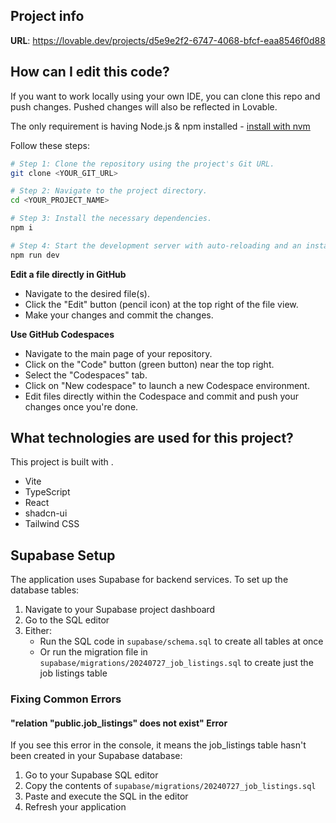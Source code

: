 

## Project info

**URL**: https://lovable.dev/projects/d5e9e2f2-6747-4068-bfcf-eaa8546f0d88

## How can I edit this code?


If you want to work locally using your own IDE, you can clone this repo and push changes. Pushed changes will also be reflected in Lovable.

The only requirement is having Node.js & npm installed - [install with nvm](https://github.com/nvm-sh/nvm#installing-and-updating)

Follow these steps:

```sh
# Step 1: Clone the repository using the project's Git URL.
git clone <YOUR_GIT_URL>

# Step 2: Navigate to the project directory.
cd <YOUR_PROJECT_NAME>

# Step 3: Install the necessary dependencies.
npm i

# Step 4: Start the development server with auto-reloading and an instant preview.
npm run dev
```

**Edit a file directly in GitHub**

- Navigate to the desired file(s).
- Click the "Edit" button (pencil icon) at the top right of the file view.
- Make your changes and commit the changes.

**Use GitHub Codespaces**

- Navigate to the main page of your repository.
- Click on the "Code" button (green button) near the top right.
- Select the "Codespaces" tab.
- Click on "New codespace" to launch a new Codespace environment.
- Edit files directly within the Codespace and commit and push your changes once you're done.

## What technologies are used for this project?

This project is built with .

- Vite
- TypeScript
- React
- shadcn-ui
- Tailwind CSS

## Supabase Setup

The application uses Supabase for backend services. To set up the database tables:

1. Navigate to your Supabase project dashboard
2. Go to the SQL editor
3. Either:
   - Run the SQL code in `supabase/schema.sql` to create all tables at once
   - Or run the migration file in `supabase/migrations/20240727_job_listings.sql` to create just the job listings table

### Fixing Common Errors

#### "relation "public.job_listings" does not exist" Error

If you see this error in the console, it means the job_listings table hasn't been created in your Supabase database:

1. Go to your Supabase SQL editor
2. Copy the contents of `supabase/migrations/20240727_job_listings.sql`
3. Paste and execute the SQL in the editor
4. Refresh your application


